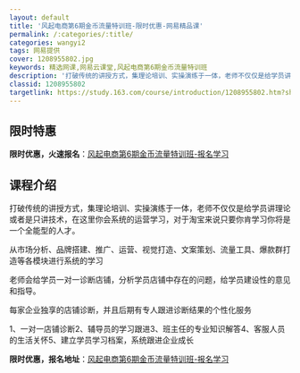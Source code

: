 ```yaml
---
layout: default
title: '风起电商第6期金币流量特训班-限时优惠-网易精品课'
permalink: /:categories/:title/
categories: wangyi2
tags: 网易提供
cover: 1208955802.jpg
keywords: 精选网课,网易云课堂,风起电商第6期金币流量特训班
description: '打破传统的讲授方式，集理论培训、实操演练于一体，老师不仅仅是给学员讲理论或者是只讲技术，在这里你会系统的运营学习，对于淘'
classid: 1208955802
targetlink: https://study.163.com/course/introduction/1208955802.htm?share=1&shareId=1025206652&utm_campaign=share&utm_medium=iphoneShare&utm_source=&utm_u=1025206652
---
```


## 限时特惠

**限时优惠，火速报名**：[风起电商第6期金币流量特训班-报名学习](https://study.163.com/course/introduction/1208955802.htm?share=1&shareId=1025206652&utm_campaign=share&utm_medium=iphoneShare&utm_source=&utm_u=1025206652)

## 课程介绍

打破传统的讲授方式，集理论培训、实操演练于一体，老师不仅仅是给学员讲理论或者是只讲技术，在这里你会系统的运营学习，对于淘宝来说只要你肯学习你将是一个全能型的人才。

从市场分析、品牌搭建、推广、运营、视觉打造、文案策划、流量工具、爆款群打造等各模块进行系统的学习

老师会给学员一对一诊断店铺，分析学员店铺中存在的问题，给学员建设性的意见和指导。

每家企业独享的店铺诊断，并且后期有专人跟进诊断结果的个性化服务

1、一对一店铺诊断2、辅导员的学习跟进3、班主任的专业知识解答4、客服人员的生活关怀5、建立学员学习档案，系统跟进企业成长

**限时优惠，报名地址**：[风起电商第6期金币流量特训班-报名学习](https://study.163.com/course/introduction/1208955802.htm?share=1&shareId=1025206652&utm_campaign=share&utm_medium=iphoneShare&utm_source=&utm_u=1025206652)

